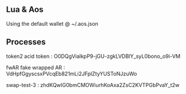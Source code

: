 ## Lua & Aos
Using the default wallet @ ~/.aos.json

## Processes

token2 acid token : O0DQgVialkpP9-jGU-zgkLVDBlY_syL0bono_o9i-VM

fwAR  fake wrapped AR : VdHpfGgyscsxPVcqEb821mLi2JFplZtyYUSToNJzuWo

swap-test-3 : zhdKQwIG0bmCMOWiurhKoAxa2ZsC2KVTPGbPvaY_t2w